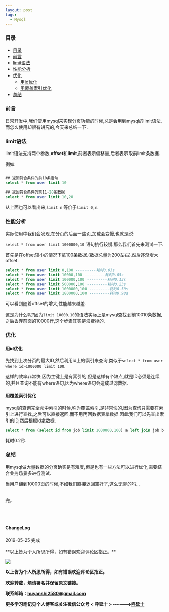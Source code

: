 ```yaml
---
layout: post
tags:
  - Mysql
---
```



### 目录


- [目录](#目录)
- [前言](#前言)
- [limit语法](#limit语法)
- [性能分析](#性能分析)
- [优化](#优化)
    - [用id优化](#用id优化)
    - [用覆盖索引优化](#用覆盖索引优化)
- [总结](#总结)

### 前言

日常开发中,我们使用mysql来实现分页功能的时候,总是会用到mysql的limit语法.而怎么使用却很有讲究的,今天来总结一下.

### limit语法

limit语法支持两个参数,**offset**和**limit**,前者表示偏移量,后者表示取前limit条数据.

例如:

```sql

## 返回符合条件的前10条语句 
select * from user limit 10

## 返回符合条件的第11-20条数据
select * from user limit 10,20
```

从上面也可以看出来,`limit n` 等价于`limit 0,n`.

### 性能分析

实际使用中我们会发现,在分页的后面一些页,加载会变慢,也就是说:

`select * from user limit 1000000,10`
语句执行较慢.那么我们首先来测试一下.

首先是在offset较小的情况下拿100条数据.(数据总量为200左右).然后逐渐增大offset.

```sql
select * from user limit 0,100 ---------耗时0.03s
select * from user limit 10000,100 ---------耗时0.05s
select * from user limit 100000,100 ---------耗时0.13s
select * from user limit 500000,100 ---------耗时0.23s
select * from user limit 1000000,100 ---------耗时0.50s
select * from user limit 1800000,100 ---------耗时0.98s
```

可以看到随着offset的增大,性能越来越差.

这是为什么呢?因为`limit 10000,10`的语法实际上是mysql查找到前10010条数据,之后丢弃前面的10000行,这个步骤其实是浪费掉的.

### 优化

#### 用id优化

先找到上次分页的最大ID,然后利用id上的索引来查询,类似于`select * from user where id>1000000 limit 100`.

这样的效率非常快,因为主键上是有索引的,但是这样有个缺点,就是ID必须是连续的,并且查询不能有where语句,因为where语句会造成过滤数据.

#### 用覆盖索引优化

mysql的查询完全命中索引的时候,称为覆盖索引,是非常快的,因为查询只需要在索引上进行查找,之后可以直接返回,而不用再回数据表拿数据.因此我们可以先查出索引的ID,然后根据Id拿数据.

```sql
select * from (select id from job limit 1000000,100) a left join job b on a.id = b.id;
```

耗时0.2秒.

### 总结

用mysql做大量数据的分页确实是有难度,但是也有一些方法可以进行优化,需要结合业务场景多进行测试.

当用户翻到10000页的时候,不如我们直接返回空好了,这么无聊的吗...

<br>
完。
<br>
<br>
<br>
<br>
<h4>ChangeLog</h4>
2019-05-25 完成
<br>
<br>
**以上皆为个人所思所得，如有错误欢迎评论区指正。**


![](http://img.couplecoders.tech/%E6%89%AB%E7%A0%81_%E6%90%9C%E7%B4%A2%E8%81%94%E5%90%88%E4%BC%A0%E6%92%AD%E6%A0%B7%E5%BC%8F-%E6%A0%87%E5%87%86%E8%89%B2%E7%89%88.png)

**以上皆为个人所思所得，如有错误欢迎评论区指正。**

**欢迎转载，烦请署名并保留原文链接。**

**联系邮箱：huyanshi2580@gmail.com**

**更多学习笔记见个人博客或关注微信公众号 &lt; 呼延十 &gt;	 ------><a href="{{ site.baseurl }}/">呼延十</a>**